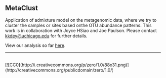 ## MetaClust

Application of admixture model on the metagenomic data, where we try to cluster the samples or sites based onthe OTU abundance patterns. This work is in collaboration with Joyce HSiao and Joe Paulson. Please contact kkdey@uchicago.edu for further details. 

View our analysis so far  [here](https://github.com/CJHsiaoLab/metagenomics).

---
<br/>
[![CC0](http://i.creativecommons.org/p/zero/1.0/88x31.png)](http://creativecommons.org/publicdomain/zero/1.0/)

